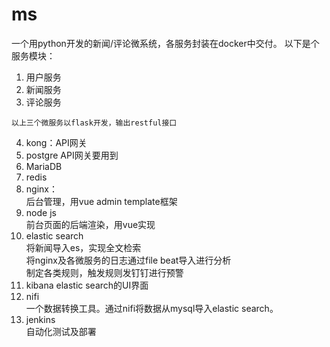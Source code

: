 # ms
一个用python开发的新闻/评论微系统，各服务封装在docker中交付。
以下是个服务模块：  

1. 用户服务 
2. 新闻服务  
3. 评论服务   
```
以上三个微服务以flask开发，输出restful接口
```
4. kong：API网关
5. postgre  API网关要用到  
6. MariaDB  
7. redis  
8. nginx：    
    后台管理，用vue admin template框架
9. node js   
    前台页面的后端渲染，用vue实现
10. elastic search   
将新闻导入es，实现全文检索  
将nginx及各微服务的日志通过file beat导入进行分析  
制定各类规则，触发规则发钉钉进行预警
11. kibana
elastic search的UI界面
12. nifi  
一个数据转换工具。通过nifi将数据从mysql导入elastic search。
13. jenkins  
自动化测试及部署


